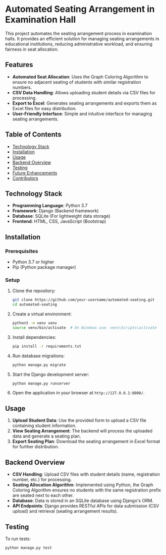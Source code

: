 # Automated Seating Arrangement in Examination Hall

This project automates the seating arrangement process in examination halls. It provides an efficient solution for managing seating arrangements in educational institutions, reducing administrative workload, and ensuring fairness in seat allocation.

## Features
- **Automated Seat Allocation**: Uses the Graph Coloring Algorithm to ensure no adjacent seating of students with similar registration numbers.
- **CSV Data Handling**: Allows uploading student details via CSV files for processing.
- **Export to Excel**: Generates seating arrangements and exports them as Excel files for easy distribution.
- **User-Friendly Interface**: Simple and intuitive interface for managing seating arrangements.

## Table of Contents
- [Technology Stack](#technology-stack)
- [Installation](#installation)
- [Usage](#usage)
- [Backend Overview](#backend-overview)
- [Testing](#testing)
- [Future Enhancements](#future-enhancements)
- [Contributors](#contributors)

## Technology Stack
- **Programming Language**: Python 3.7
- **Framework**: Django (Backend framework)
- **Database**: SQLite (For lightweight data storage)
- **Frontend**: HTML, CSS, JavaScript (Bootstrap)

## Installation

### Prerequisites
- Python 3.7 or higher
- Pip (Python package manager)

### Setup
1. Clone the repository:
    ```bash
    git clone https://github.com/your-username/automated-seating.git
    cd automated-seating
    ```

2. Create a virtual environment:
    ```bash
    python3 -m venv venv
    source venv/bin/activate  # On Windows use: venv\Scripts\activate
    ```

3. Install dependencies:
    ```bash
    pip install -r requirements.txt
    ```

4. Run database migrations:
    ```bash
    python manage.py migrate
    ```

5. Start the Django development server:
    ```bash
    python manage.py runserver
    ```

6. Open the application in your browser at `http://127.0.0.1:8000/`.

## Usage

1. **Upload Student Data**: Use the provided form to upload a CSV file containing student information.
2. **View Seating Arrangement**: The backend will process the uploaded data and generate a seating plan.
3. **Export Seating Plan**: Download the seating arrangement in Excel format for further distribution.

## Backend Overview

- **CSV Handling**: Upload CSV files with student details (name, registration number, etc.) for processing.
- **Seating Allocation Algorithm**: Implemented using Python, the Graph Coloring Algorithm ensures no students with the same registration prefix are seated next to each other.
- **Database**: Data is stored in an SQLite database using Django's ORM.
- **API Endpoints**: Django provides RESTful APIs for data submission (CSV upload) and retrieval (seating arrangement results).

## Testing

To run tests:
```bash
python manage.py test
